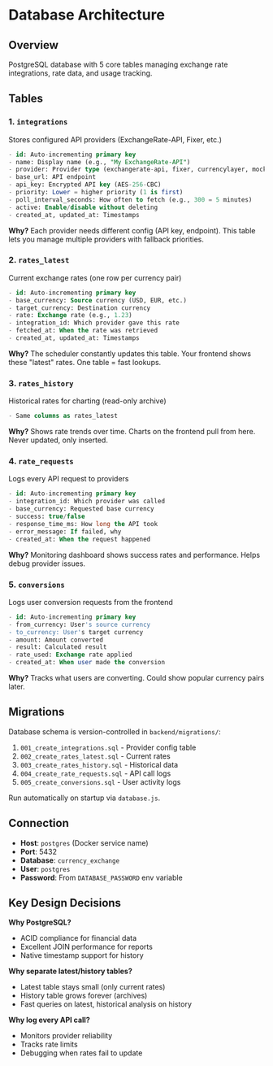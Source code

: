 # Database Architecture

## Overview
PostgreSQL database with 5 core tables managing exchange rate integrations, rate data, and usage tracking.

## Tables

### 1. `integrations`
Stores configured API providers (ExchangeRate-API, Fixer, etc.)

```sql
- id: Auto-incrementing primary key
- name: Display name (e.g., "My ExchangeRate-API")
- provider: Provider type (exchangerate-api, fixer, currencylayer, mock)
- base_url: API endpoint
- api_key: Encrypted API key (AES-256-CBC)
- priority: Lower = higher priority (1 is first)
- poll_interval_seconds: How often to fetch (e.g., 300 = 5 minutes)
- active: Enable/disable without deleting
- created_at, updated_at: Timestamps
```

**Why?** Each provider needs different config (API key, endpoint). This table lets you manage multiple providers with fallback priorities.

### 2. `rates_latest`
Current exchange rates (one row per currency pair)

```sql
- id: Auto-incrementing primary key
- base_currency: Source currency (USD, EUR, etc.)
- target_currency: Destination currency
- rate: Exchange rate (e.g., 1.23)
- integration_id: Which provider gave this rate
- fetched_at: When the rate was retrieved
- created_at, updated_at: Timestamps
```

**Why?** The scheduler constantly updates this table. Your frontend shows these "latest" rates. One table = fast lookups.

### 3. `rates_history`
Historical rates for charting (read-only archive)

```sql
- Same columns as rates_latest
```

**Why?** Shows rate trends over time. Charts on the frontend pull from here. Never updated, only inserted.

### 4. `rate_requests`
Logs every API request to providers

```sql
- id: Auto-incrementing primary key
- integration_id: Which provider was called
- base_currency: Requested base currency
- success: true/false
- response_time_ms: How long the API took
- error_message: If failed, why
- created_at: When the request happened
```

**Why?** Monitoring dashboard shows success rates and performance. Helps debug provider issues.

### 5. `conversions`
Logs user conversion requests from the frontend

```sql
- id: Auto-incrementing primary key
- from_currency: User's source currency
- to_currency: User's target currency
- amount: Amount converted
- result: Calculated result
- rate_used: Exchange rate applied
- created_at: When user made the conversion
```

**Why?** Tracks what users are converting. Could show popular currency pairs later.

## Migrations
Database schema is version-controlled in `backend/migrations/`:

1. `001_create_integrations.sql` - Provider config table
2. `002_create_rates_latest.sql` - Current rates
3. `003_create_rates_history.sql` - Historical data
4. `004_create_rate_requests.sql` - API call logs
5. `005_create_conversions.sql` - User activity logs

Run automatically on startup via `database.js`.

## Connection
- **Host**: `postgres` (Docker service name)
- **Port**: 5432
- **Database**: `currency_exchange`
- **User**: `postgres`
- **Password**: From `DATABASE_PASSWORD` env variable

## Key Design Decisions

**Why PostgreSQL?**
- ACID compliance for financial data
- Excellent JOIN performance for reports
- Native timestamp support for history

**Why separate latest/history tables?**
- Latest table stays small (only current rates)
- History table grows forever (archives)
- Fast queries on latest, historical analysis on history

**Why log every API call?**
- Monitors provider reliability
- Tracks rate limits
- Debugging when rates fail to update
